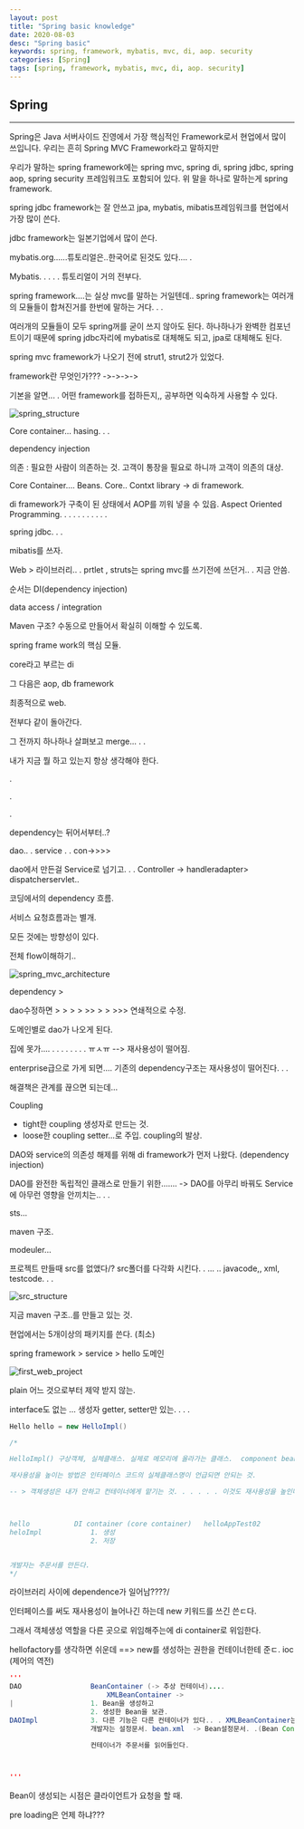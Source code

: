 ```yaml
---
layout: post
title: "Spring basic knowledge"
date: 2020-08-03
desc: "Spring basic"
keywords: spring, framework, mybatis, mvc, di, aop. security
categories: [Spring]
tags: [spring, framework, mybatis, mvc, di, aop. security]
---
```


## Spring

___

Spring은 Java 서버사이드 진영에서 가장 핵심적인 Framework로서 현업에서 많이 쓰입니다. 우리는 흔히 Spring MVC Framework라고 말하지만

우리가 말하는 spring framework에는 spring mvc, spring di, spring jdbc, spring aop, spring security 프레임워크도 포함되어 있다. 위 말을 하나로 말하는게 spring framework.

spring jdbc framework는 잘 안쓰고 jpa, mybatis, mibatis프레임워크를 현업에서 가장 많이 쓴다. 

jdbc framework는 일본기업에서 많이 쓴다. 



mybatis.org......튜토리얼은..한국어로 된것도 있다.... . 

Mybatis. . . . . 튜토리얼이 거의 전부다. 

spring framework....는 실상 mvc를 말하는 거일텐데.. spring framework는 여러개의 모듈들이 합쳐진거를 한번에 말하는 거다. . .

여러개의 모듈들이 모두 spring꺼를 굳이 쓰지 않아도 된다. 하나하나가 완벽한 컴포넌트이기 때문에   spring jdbc자리에 mybatis로 대체해도 되고, jpa로 대체해도 된다. 



spring mvc framework가 나오기 전에 strut1, strut2가 있었다. 

framework란 무엇인가??? ->->->->

기본을 알면... . 어떤 framework를 접하든지,, 공부하면 익숙하게 사용할 수 있다. 

![spring_structure](/static/assets/img/blog/spring/spring_structure.png)



Core container... hasing. . .


dependency injection 

의존 : 필요한 사람이 의존하는 것.  고객이 통장을 필요로 하니까 고객이 의존의 대상. 


Core Container.... Beans. Core.. Contxt   library    -> di framework. 

di framework가 구축이 된 상태에서 AOP를 끼워 넣을 수 있읍. Aspect Oriented Programming. . . . . . . . . . . 



spring jdbc. . .

mibatis를 쓰자. 


Web > 라이브러리.. . prtlet , struts는 spring mvc를 쓰기전에 쓰던거.. . 지금 안씀.



순서는 DI(dependency injection)

data access / integration



Maven 구조?   수동으로 만들어서 확실히 이해할 수 있도록. 


spring frame work의 핵심 모듈. 

core라고 부르는 di

그 다음은 aop, db framework

최종적으로 web. 

전부다 같이 돌아간다. 

그 전까지 하나하나 살펴보고 merge... . .

내가 지금 뭘 하고 있는지 항상 생각해야 한다. 

.

.

.

dependency는 뒤어서부터..? 

dao.. . service . . con->>>>   

dao에서 만든걸 Service로 넘기고. . . Controller -> handleradapter> dispatcherservlet.. 

코딩에서의 dependency 흐름.


서비스 요청흐름과는 별개. 

모든 것에는 방향성이 있다. 

전체 flow이해하기..

![spring_mvc_architecture](/static/assets/img/blog/spring/spring_mvc_architecture.png)

dependency > 

dao수정하면 > > > > >> > > >>>     연쇄적으로 수정. 

도메인별로 dao가 나오게 된다. 

집에 못가.... . . . . . . . . ㅠㅅㅠ  --> 재사용성이 떨어짐. 

enterprise급으로 가게 되면....  기존의 dependency구조는 재사용성이 떨어진다. . . 


해결책은 관계를 끊으면 되는데... 

Coupling 
 * tight한 coupling 생성자로 만드는 것. 
 * loose한 coupling setter...로 주입. 
 coupling의 발상.

 DAO와 service의 의존성 해제를 위해 di framework가 먼저 나왔다.    (dependency injection)

 DAO를 완전한 독립적인 클래스로 만들기 위한.......  -> DAO를 아무리 바꿔도 Service에 아무런 영향을 안끼치는.. . . 

 sts...


 maven 구조. 

 modeuler...


프로젝트 만들때 src를 없앴다/?
src폴더를 다각화 시킨다. . ... .. javacode,,  xml, testcode. . . 

![src_structure](/static/assets/img/blog/spring/src_structure.png)


지금 maven 구조..를 만들고 있는 것. 


현업에서는 5개이상의 패키지를 쓴다. (최소)


spring framework > service > hello 도메인


![first_web_project](/static/assets/img/blog/spring/first_web_project.png)



plain  어느 것으로부터 제약 받지 않는. 


interface도 없는 ...  생성자 getter, setter만 있는. . . .



~~~java
Hello hello = new HelloImpl()

/*

HelloImpl() 구상객체, 실체클래스. 실제로 메모리에 올라가는 클래스.  component bean 

재사용성을 높이는 방법은 인터페이스 코드의 실체클래스명이 언급되면 안되는 것. 

-- > 객체생성은 내가 안하고 컨테이너에게 맡기는 것. . . . . . 이것도 재사용성을 높인다.



hello           DI container (core container)   helloAppTest02
heloImpl            1. 생성
                    2. 저장


개발자는 주문서를 만든다. 
*/
~~~

라이브러리 사이에 dependence가 일어남????/


인터페이스를 써도 재사용성이 늘어나긴 하는데  new 키워드를 쓰긴 쓴ㄷ다. 


그래서 객체생성 역할을 다른 곳으로 위임해주는에 di container로 위임한다. 

hellofactory를 생각하면 쉬운데       ==> new를 생성하는 권한을 컨테이너한테 준ㄷ. ioc (제어의 역전) 


~~~java
'''
DAO                 BeanContainer (-> 추상 컨테이너)....
                        XMLBeanContainer -> 
|                   1. Bean을 생성하고 
                    2. 생성한 Bean을 보관. 
DAOImpl             3. 다른 기능은 다른 컨테이너가 있다.. . XMLBeanContainer는 deprecated...
                    개발자는 설정문서. bean.xml  -> Bean설정문서. .(Bean Configuration file) . 

                    컨테이너가 주문서를 읽어들인다. 



'''
~~~

Bean이 생성되는 시점은 클라이언트가 요청을 할 때. 

pre loading은 언제 하냐??? 


